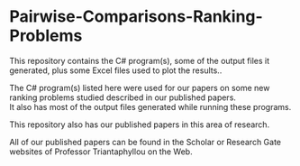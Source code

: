 # Pairwise-Comparisons-Ranking-Problems
This repository contains the C# program(s), some of the output files it generated, plus some Excel files used to plot the results..

The C# program(s) listed here were used for our papers on some new ranking problems studied described in our published papers.  
It also has most of the output files generated while running these programs.

This repository also has our published papers in this area of research.

All of our published papers can be found in the Scholar or Research Gate websites of Professor Triantaphyllou on the Web.

